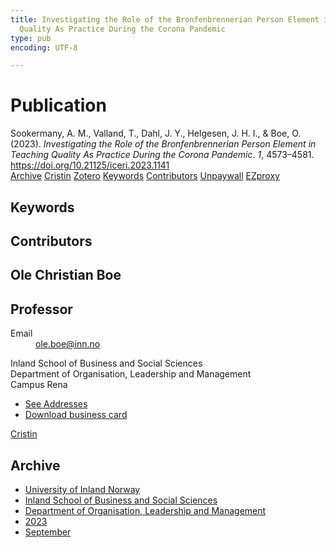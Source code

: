 ```yaml
---
title: Investigating the Role of the Bronfenbrennerian Person Element in Teaching
  Quality As Practice During the Corona Pandemic
type: pub
encoding: UTF-8

---
```

<h1>Publication</h1>
<article id="csl-bib-container-589HSAMK" class="csl-bib-container">
  <div class="csl-bib-body"> <div class="csl-entry">Sookermany, A. M., Valland, T., Dahl, J. Y., Helgesen, J. H. I., &#38; Boe, O. (2023). <i>Investigating the Role of the Bronfenbrennerian Person Element in Teaching Quality As Practice During the Corona Pandemic</i>. <i>1</i>, 4573–4581. <a href="https://doi.org/10.21125/iceri.2023.1141">https://doi.org/10.21125/iceri.2023.1141</a></div> </div>
  <div class="csl-bib-buttons">
    <a href="#taxonomy-article-589HSAMK" alt="archive" class="csl-bib-button">Archive</a>
    <a href="https://app.cristin.no/results/show.jsf?id=2178887" alt="Cristin" class="csl-bib-button">Cristin</a>
    <a href="http://zotero.org/groups/5881554/items/589HSAMK" alt="Zotero" class="csl-bib-button">Zotero</a>
    <a href="#keywords-article-589HSAMK" alt="keywords" class="csl-bib-button">Keywords</a>
    <a href="#contributors-article-589HSAMK" alt="contributors" class="csl-bib-button">Contributors</a>
    <a href="https://doi.org/10.21125/iceri.2023.1141" alt="Unpaywall" class="csl-bib-button">Unpaywall</a>
    <a href="https://doi.org/10.21125/iceri.2023.1141" alt="EZproxy" class="csl-bib-button">EZproxy</a>
  </div>
  <div id="csl-bib-meta-container-589HSAMK"></div>
</article>
<div id="csl-bib-meta-589HSAMK" class="csl-bib-meta">
  <article id="keywords-article-589HSAMK" class="keywords-article">
    <h1>Keywords</h1>
    
  </article>
  <article id="contributors-article-589HSAMK" class="contributors-article">
    <h1>Contributors</h1>
    <div class="personas"> <div class="vrtx-hinn-person-card"> <div class="photo"> <i class="lar la-user-circle missing-person"></i> </div> <div class="info"> <hgroup><h1>Ole Christian Boe</h1> <h2>Professor</h2> </hgroup><dl> <dt>Email</dt> <dd> <a href="mailto:ole.boe@inn.no">ole.boe@inn.no</a> </dd> </dl> <p> Inland School of Business and Social Sciences<br> Department of Organisation, Leadership and Management<br> Campus Rena </p> <ul class="vrtx-hinn-links"> <li><a href="https://www.inn.no/english/find-an-employee/ole-boe.html#vrtx-hinn-addresses">See Addresses</a></li> <li><a href="https://www.inn.no/english/find-an-employee/ole-boe.html?vrtx=vcf">Download business card</a></li> </ul> </div> </div> <a href="https://app.cristin.no/persons/show.jsf?id=603087" alt="Cristin URL" class="personas-cristin">Cristin</a> </div>
  </article>
  <article id="taxonomy-article-589HSAMK" class="taxonomy-article">
    <h1>Archive</h1>
    <ul>
      <li><a href="{{< params subfolder >}}en/archive/?key=3DCRN523">University of Inland Norway</a></li>
      <li><a href="{{< params subfolder >}}en/archive/?key=DU8Q9LN9">Inland School of Business and Social Sciences</a></li>
      <li><a href="{{< params subfolder >}}en/archive/?key=4LUWR3ZM">Department of Organisation, Leadership and Management</a></li>
      <li><a href="{{< params subfolder >}}en/archive/?key=THVQJFRI">2023</a></li>
      <li><a href="{{< params subfolder >}}en/archive/?key=IEASGXD2">September</a></li>
    </ul>
  </article>
</div>

